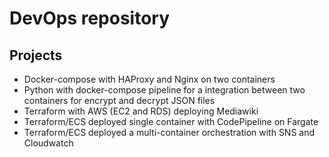# DevOps repository

## Projects

- Docker-compose with HAProxy and Nginx on two containers
- Python with docker-compose pipeline for a integration between two containers for encrypt and decrypt JSON files
- Terraform with AWS (EC2 and RDS) deploying Mediawiki
- Terraform/ECS deployed single container with CodePipeline on Fargate
- Terraform/ECS deployed a multi-container orchestration with SNS and Cloudwatch
